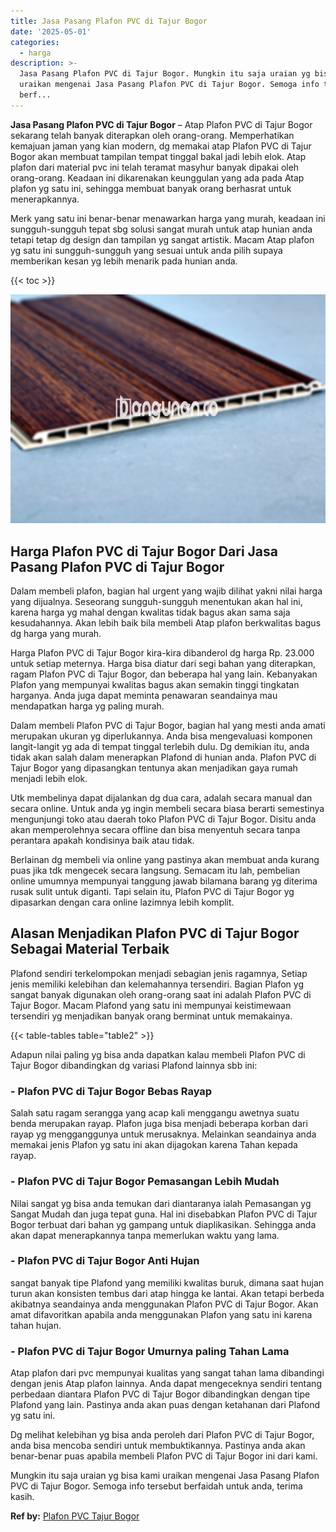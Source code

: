 ```yaml
---
title: Jasa Pasang Plafon PVC di Tajur Bogor
date: '2025-05-01'
categories:
  - harga
description: >-
  Jasa Pasang Plafon PVC di Tajur Bogor. Mungkin itu saja uraian yg bisa kami
  uraikan mengenai Jasa Pasang Plafon PVC di Tajur Bogor. Semoga info tersebut
  berf...
---
```


**Jasa Pasang Plafon PVC di Tajur Bogor** – Atap Plafon PVC di Tajur Bogor sekarang telah banyak diterapkan oleh orang-orang. Memperhatikan kemajuan jaman yang kian modern, dg memakai atap Plafon PVC di Tajur Bogor akan membuat tampilan tempat tinggal bakal jadi lebih elok. Atap plafon dari material pvc ini telah teramat masyhur banyak dipakai oleh orang-orang. Keadaan ini dikarenakan keunggulan yang ada pada Atap plafon yg satu ini, sehingga membuat banyak orang berhasrat untuk menerapkannya.

Merk yang satu ini benar-benar menawarkan harga yang murah, keadaan ini sungguh-sungguh tepat sbg solusi sangat murah untuk atap hunian anda tetapi tetap dg design dan tampilan yg sangat artistik. Macam Atap plafon yg satu ini sungguh-sungguh yang sesuai untuk anda pilih supaya memberikan kesan yg lebih menarik pada hunian anda.

{{< toc >}}

![Jasa Pasang Plafon PVC di Tajur Bogor](/images/flafond-pvc-murah03.png)

## Harga Plafon PVC di Tajur Bogor Dari Jasa Pasang Plafon PVC di Tajur Bogor

Dalam membeli plafon, bagian hal urgent yang wajib dilihat yakni nilai harga yang dijualnya. Seseorang sungguh-sungguh menentukan akan hal ini, karena harga yg mahal dengan kwalitas tidak bagus akan sama saja kesudahannya. Akan lebih baik bila membeli Atap plafon berkwalitas bagus dg harga yang murah.

Harga Plafon PVC di Tajur Bogor kira-kira dibanderol dg harga Rp. 23.000 untuk setiap meternya. Harga bisa diatur dari segi bahan yang diterapkan, ragam Plafon PVC di Tajur Bogor, dan beberapa hal yang lain. Kebanyakan Plafon yang mempunyai kwalitas bagus akan semakin tinggi tingkatan harganya. Anda juga dapat meminta penawaran seandainya mau mendapatkan harga yg paling murah.

Dalam membeli Plafon PVC di Tajur Bogor, bagian hal yang mesti anda amati merupakan ukuran yg diperlukannya. Anda bisa mengevaluasi komponen langit-langit yg ada di tempat tinggal terlebih dulu. Dg demikian itu, anda tidak akan salah dalam menerapkan Plafond di hunian anda. Plafon PVC di Tajur Bogor yang dipasangkan tentunya akan menjadikan gaya rumah menjadi lebih elok.

Utk membelinya dapat dijalankan dg dua cara, adalah secara manual dan secara online. Untuk anda yg ingin membeli secara biasa berarti semestinya mengunjungi toko atau daerah toko Plafon PVC di Tajur Bogor. Disitu anda akan memperolehnya secara offline dan bisa menyentuh secara tanpa perantara apakah kondisinya baik atau tidak.

Berlainan dg membeli via online yang pastinya akan membuat anda kurang puas jika tdk mengecek secara langsung. Semacam itu lah, pembelian online umumnya mempunyai tanggung jawab bilamana barang yg diterima rusak sulit untuk diganti. Tapi selain itu, Plafon PVC di Tajur Bogor yg dipasarkan dengan cara online lazimnya lebih komplit.

## Alasan Menjadikan Plafon PVC di Tajur Bogor Sebagai Material Terbaik

Plafond sendiri terkelompokan menjadi sebagian jenis ragamnya, Setiap jenis memiliki kelebihan dan kelemahannya tersendiri. Bagian Plafon yg sangat banyak digunakan oleh orang-orang saat ini adalah Plafon PVC di Tajur Bogor. Macam Plafond yang satu ini mempunyai keistimewaan tersendiri yg menjadikan banyak orang berminat untuk memakainya.

{{< table-tables table="table2" >}}

Adapun nilai paling yg bisa anda dapatkan kalau membeli Plafon PVC di Tajur Bogor dibandingkan dg variasi Plafond lainnya sbb ini:

### \- Plafon PVC di Tajur Bogor Bebas Rayap

Salah satu ragam serangga yang acap kali menggangu awetnya suatu benda merupakan rayap. Plafon juga bisa menjadi beberapa korban dari rayap yg mengganggunya untuk merusaknya. Melainkan seandainya anda memakai jenis Plafon yg satu ini akan dijagokan karena Tahan kepada rayap.

### \- Plafon PVC di Tajur Bogor Pemasangan Lebih Mudah

Nilai sangat yg bisa anda temukan dari diantaranya ialah Pemasangan yg Sangat Mudah dan juga tepat guna. Hal ini disebabkan Plafon PVC di Tajur Bogor terbuat dari bahan yg gampang untuk diaplikasikan. Sehingga anda akan dapat menerapkannya tanpa memerlukan waktu yang lama.

### \- Plafon PVC di Tajur Bogor Anti Hujan

sangat banyak tipe Plafond yang memiliki kwalitas buruk, dimana saat hujan turun akan konsisten tembus dari atap hingga ke lantai. Akan tetapi berbeda akibatnya seandainya anda menggunakan Plafon PVC di Tajur Bogor. Akan amat difavoritkan apabila anda menggunakan Plafon yang satu ini karena tahan hujan.

### \- Plafon PVC di Tajur Bogor Umurnya paling Tahan Lama

Atap plafon dari pvc mempunyai kualitas yang sangat tahan lama dibandingi dengan jenis Atap plafon lainnya. Anda dapat mengeceknya sendiri tentang perbedaan diantara Plafon PVC di Tajur Bogor dibandingkan dengan tipe Plafond yang lain. Pastinya anda akan puas dengan ketahanan dari Plafond yg satu ini.

Dg melihat kelebihan yg bisa anda peroleh dari Plafon PVC di Tajur Bogor, anda bisa mencoba sendiri untuk membuktikannya. Pastinya anda akan benar-benar puas apabila membeli Plafon PVC di Tajur Bogor ini dari kami.

Mungkin itu saja uraian yg bisa kami uraikan mengenai Jasa Pasang Plafon PVC di Tajur Bogor. Semoga info tersebut berfaidah untuk anda, terima kasih.

**Ref by:** [Plafon PVC Tajur Bogor](https://id.wikipedia.org/wiki/Plafon)
